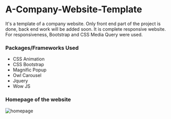 # A-Company-Website-Template
It's a template of a company website. Only front end part of the project is done, back end work will be added soon. It is complete responsive website. For responsiveness, Bootstrap and CSS Media Query were used.

### Packages/Frameworks Used
- CSS Animation
- CSS Bootstrap
- Magnific Popup
- Owl Carousel
- Jquery
- Wow JS

### Homepage of the website
![homepage](https://user-images.githubusercontent.com/45898995/117718574-13630c80-b1fe-11eb-932d-6977fb5ed84f.png)

